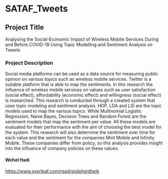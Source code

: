 

# SATAF_Tweets

## Project Title
Analysing the Social-Economic Impact of Wireless
Mobile Services During and Before COVID-19 Using
Topic Modelling and Sentiment Analysis on Tweets

### Project Description
Social media platforms can be used as a data source for measuring public opinion on
various topics such as wireless mobile services. Twitter is a suitable platform that is
able to map the sentiments. In this research the influence of wireless mobile services on values 
such as user satisfaction (social effect), affordability (economic effect) and
willingness (social effect) is researched. This research is conducted through a created
system that uses topic modeling and sentiment analysis. HDP, LDA and LSI are the
topic models used to map the various topics. While Multinomial Logistic Regression,
Naive Bayes, Decision Trees and Random Forest are the sentiment models that map
the sentiment per value. All these models are evaluated for their performance with the
aim of choosing the best model for the system. This research will also determine the
sentiment over time for each value and the sentiment for the companies Mint Mobile
and Infinity Mobile. These companies differ from policy, so this analysis provides
insight into the influence of company policies on these values.

#### Wehel Hadi
https://www.overleaf.com/read/sndxhgrdtwjk
